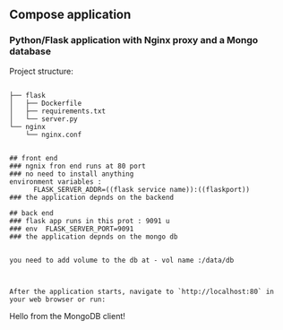 ## Compose application

### Python/Flask application with Nginx proxy and a Mongo database

Project structure:
```

├── flask
│   ├── Dockerfile
│   ├── requirements.txt
│   └── server.py
└── nginx
    └── nginx.conf


## front end 
### ngnix fron end runs at 80 port 
### no need to install anything 
environment variables : 
      FLASK_SERVER_ADDR=((flask service name)):((flaskport))
### the application depnds on the backend 

## back end 
### flask app runs in this prot : 9091 u
### env  FLASK_SERVER_PORT=9091
### the application depnds on the mongo db  


you need to add volume to the db at - vol name :/data/db



After the application starts, navigate to `http://localhost:80` in your web browser or run:
```
Hello from the MongoDB client!
```
